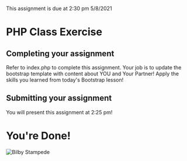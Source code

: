 This assignment is due at 2:30 pm 5/8/2021

# PHP Class Exercise

## Completing your assignment
Refer to index.php to complete this assignment. Your job is to update the bootstrap template with content about YOU and Your Partner! Apply the skills you learned from today's Bootstrap lesson!

## Submitting your assignment
You will present this assignment at 2:25 pm!

# You're Done!
![Bilby Stampede](https://media.giphy.com/media/yoJC2GnSClbPOkV0eA/giphy.gif)
